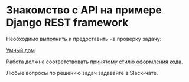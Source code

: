 # Знакомство с API на примере Django REST framework

Необходимо выполнить и предоставить на проверку задачу:

[Умный дом](./smart_home)

Работа должна соответствовать принятому [стилю оформления кода](https://github.com/netology-code/codestyle/tree/master/python).

Любые вопросы по решению задач задавайте в Slack-чате.
